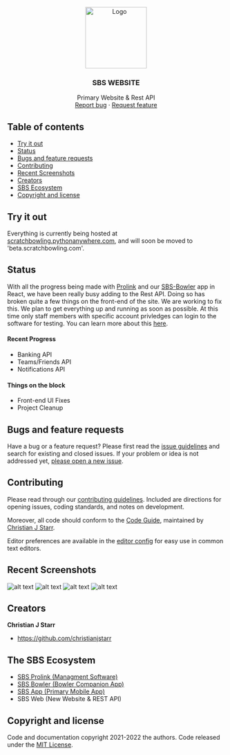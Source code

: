 

<p align="center">
  <a href="https://scratchbowling.pythonanywhere.com">
    <img src="https://scratchbowling.pythonanywhere.com/static/img/SBS_Logo.png" alt="Logo" width=142 >
  </a>

  <h3 align="center">SBS WEBSITE</h3>

  <p align="center">
    Primary Website & Rest API
    <br>
    <a href="https://reponame/issues/new?template=bug.md">Report bug</a>
    ·
    <a href="https://reponame/issues/new?template=feature.md&labels=feature">Request feature</a>
  </p>
</p>


## Table of contents

- [Try it out](#try-it-out)
- [Status](#status)
- [Bugs and feature requests](#bugs-and-feature-requests)
- [Contributing](#contributing)
- [Recent Screenshots](#recent-screenshots)
- [Creators](#creators)
- [SBS Ecosystem](#the-sbs-ecosystem)
- [Copyright and license](#copyright-and-license)



## Try it out

Everything is currently being hosted at [scratchbowling.pythonanywhere.com](https://scratchbowling.pythonanywhere.com/), and will soon be moved to 'beta.scratchbowling.com'. 

## Status

With all the progress being made with [Prolink]() and our [SBS-Bowler]() app in React, we have been really busy adding to the Rest API. Doing so has broken quite a few things on the front-end of the site. We are working to fix this. We plan to get everything up and running as soon as possible. At this time only staff members with specific account privledges can login to the software for testing. You can learn more about this [here](https://scratchbowling.com/).
#### Recent Progress
- Banking API
- Teams/Friends API
- Notifications API
#### Things on the block
- Front-end UI Fixes
- Project Cleanup

## Bugs and feature requests

Have a bug or a feature request? Please first read the [issue guidelines](https://reponame/blob/master/CONTRIBUTING.md) and search for existing and closed issues. If your problem or idea is not addressed yet, [please open a new issue](https://reponame/issues/new).

## Contributing

Please read through our [contributing guidelines](https://reponame/blob/master/CONTRIBUTING.md). Included are directions for opening issues, coding standards, and notes on development.

Moreover, all code should conform to the [Code Guide](https://github.com/mdo/code-guide), maintained by [Christian J Starr](https://github.com/christianjstarr).

Editor preferences are available in the [editor config](https://reponame/blob/master/.editorconfig) for easy use in common text editors. 

## Recent Screenshots
![alt text](https://github.com/ChristianJStarr/sbs-website/blob/main/screenshots/Screenshot_1.png?raw=true)
![alt text](https://github.com/ChristianJStarr/sbs-website/blob/main/screenshots/Screenshot_2.png?raw=true)
![alt text](https://github.com/ChristianJStarr/sbs-website/blob/main/screenshots/Screenshot_3.png?raw=true)
![alt text](https://github.com/ChristianJStarr/sbs-website/blob/main/screenshots/Screenshot_4.png?raw=true)

## Creators

**Christian J Starr**

- <https://github.com/christianjstarr>

## The SBS Ecosystem
- [SBS Prolink (Managment Software)](https://github.com/ChristianJStarr/sbs-prolink)
- [SBS Bowler (Bowler Companion App)](https://github.com/ChristianJStarr/sbs-bowler)
- [SBS App (Primary Mobile App)](https://github.com/ChristianJStarr/sbs-bowler)
- SBS Web (New Website & REST API)
## Copyright and license

Code and documentation copyright 2021-2022 the authors. Code released under the [MIT License](https://reponame/blob/master/LICENSE).
